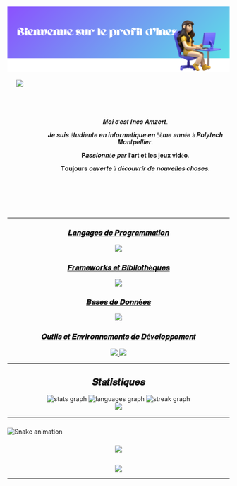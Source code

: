 ![welcome](newwelcomebanner.png)
<div style="display: flex; align-items: center;">
  <img align="left" height="250" src="https://media1.tenor.com/m/ZQndYO4NwBcAAAAC/gojo-satoru.gif" style="margin-right: 20px; margin-left: 20px;" />
  <div style="margin-left: 20px; font-family: 'Georgia', serif;" align="center">
    <br><br><br>
    <p> 𝑴𝒐𝒊 𝒄'𝒆𝒔𝒕 𝑰𝒏𝒆𝒔 𝑨𝒎𝒛𝒆𝒓𝒕.</p>
    <p> 𝑱𝒆 𝒔𝒖𝒊𝒔 é𝒕𝒖𝒅𝒊𝒂𝒏𝒕𝒆 𝒆𝒏 𝒊𝒏𝒇𝒐𝒓𝒎𝒂𝒕𝒊𝒒𝒖𝒆 𝒆𝒏 5è𝒎𝒆 𝒂𝒏𝒏é𝒆 à 𝑷𝒐𝒍𝒚𝒕𝒆𝒄𝒉 𝑴𝒐𝒏𝒕𝒑𝒆𝒍𝒍𝒊𝒆𝒓.</p>
    <p> 𝐏𝒂𝒔𝒔𝒊𝒐𝒏𝒏é𝒆 𝒑𝒂𝒓 𝐥'𝐚𝐫𝐭 𝐞𝐭 𝐥𝐞𝐬 𝐣𝐞𝐮𝐱 𝐯𝐢𝐝é𝐨.</p>
    <p> 𝐓𝐨𝐮𝐣𝐨𝐮𝐫𝐬 𝒐𝒖𝒗𝒆𝒓𝒕𝒆 à 𝒅é𝒄𝒐𝒖𝒗𝒓𝒊𝒓 𝒅𝒆 𝒏𝒐𝒖𝒗𝒆𝒍𝒍𝒆𝒔 𝒄𝒉𝒐𝒔𝒆𝒔.</p>
  </div>
</div>

<br><br>
<hr>

<p align="center">
<a href="https://skillicons.dev">
  <h3 align="center">𝑳𝒂𝒏𝒈𝒂𝒈𝒆𝒔 𝒅𝒆 𝑷𝒓𝒐𝒈𝒓𝒂𝒎𝒎𝒂𝒕𝒊𝒐𝒏</h3>
        <p align="center">

  <img src="https://skillicons.dev/icons?i=python,javascript,html,css,swift,java,c,cpp,r" />
        </p>
    <h3 align="center">𝑭𝒓𝒂𝒎𝒆𝒘𝒐𝒓𝒌𝒔 𝒆𝒕 𝑩𝒊𝒃𝒍𝒊𝒐𝒕𝒉è𝒒𝒖𝒆𝒔</h3>
      <p align="center">

  <img src="https://skillicons.dev/icons?i=angular,react,vue,express,nodejs,alpinejs,laravel,bootstrap,tailwind" />
      </p>
    <h3 align="center">𝑩𝒂𝒔𝒆𝒔 𝒅𝒆 𝑫𝒐𝒏𝒏é𝒆𝒔</h3>
    <p align="center">

  <img src="https://skillicons.dev/icons?i=mongodb,mysql,postgres" />
    </p>

  <h3 align="center">𝑶𝒖𝒕𝒊𝒍𝒔 𝒆𝒕 𝑬𝒏𝒗𝒊𝒓𝒐𝒏𝒏𝒆𝒎𝒆𝒏𝒕𝒔 𝒅𝒆 𝑫é𝒗𝒆𝒍𝒐𝒑𝒑𝒆𝒎𝒆𝒏𝒕</h3>
  <p align="center">
  <img src="https://skillicons.dev/icons?i=linux,git,github,gitlab,githubactions,vscode,idea,phpstorm,androidstudio,arduino,maven,gradle,docker" />
  <img src="https://skillicons.dev/icons?i=figma,unity,postman,notion,replit,discord,netlify" />
  </p>
</a>
</p>
<hr>
<h2 align="center">𝑺𝒕𝒂𝒕𝒊𝒔𝒕𝒊𝒒𝒖𝒆𝒔</h2>
<div align="center">
  <img src="https://github-readme-stats.vercel.app/api?username=inesamzr&hide_title=true&hide_rank=true&show_icons=true&include_all_commits=true&count_private=true&disable_animations=false&theme=midnight-purple&locale=en&hide_border=false&order=1" height="150" alt="stats graph"  />
  <img src="https://github-readme-stats.vercel.app/api/top-langs?username=inesamzr&locale=en&hide_title=true&layout=compact&card_width=320&langs_count=5&theme=midnight-purple&hide_border=false&order=2" height="150" alt="languages graph"  />
    <img src="https://streak-stats.demolab.com?user=inesamzr&locale=en&mode=daily&theme=midnight-purple&hide_border=false&border_radius=5&order=3" height="150"  alt="streak graph"  />
</div>
<div align="center">
<img src="https://visitor-badge.laobi.icu/badge?page_id=inesamzr.inesamzr&left_color=black&right_color=blueviolet&left_text=Profil views"  />
</div>
<hr>

###

<img src="https://raw.githubusercontent.com/inesamzr/inesamzr/output/snake.svg" alt="Snake animation" />

###

<div align="center">
  <img src="https://profile-counter.glitch.me/inesamzr/count.svg?"  />
</div>

###
<div align="center">
<img align="center" src="https://i.pinimg.com/originals/bf/7f/51/bf7f5103da5b74ed58d8799990f7b62e.gif" />
</div>
<hr>
